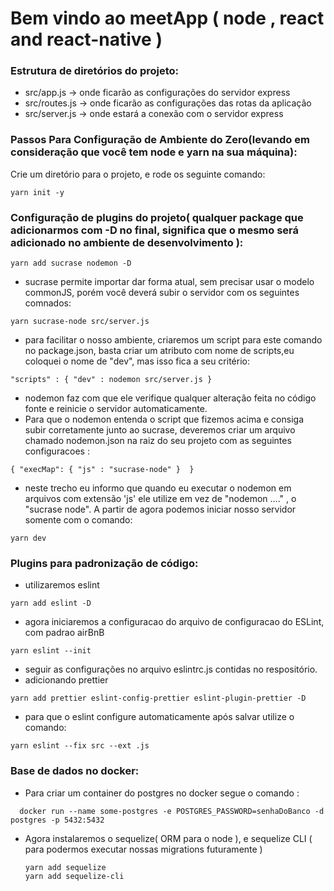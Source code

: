# Bem vindo ao meetApp ( node , react and react-native ) 


### Estrutura de diretórios do projeto: 
  - src/app.js -> onde ficarão as configurações do servidor express
  - src/routes.js -> onde ficarão as configurações das rotas da aplicação 
  - src/server.js -> onde estará a conexão com o servidor express
  
### Passos Para Configuração de Ambiente do Zero(levando em consideração que você tem node e yarn na sua máquina): 
  
  Crie um diretório para o projeto, e rode os seguinte comando:
  
    yarn init -y

### Configuração de plugins do projeto( qualquer package que adicionarmos com -D no final, significa que o mesmo será adicionado no ambiente de desenvolvimento ): 

    yarn add sucrase nodemon -D 

  - sucrase permite importar dar forma atual, sem precisar usar o modelo commonJS, porém você deverá subir o servidor com os seguintes comnados: 
    
   ```
   yarn sucrase-node src/server.js
   ```   
   
  - para  facilitar o nosso ambiente, criaremos um script para este comando no package.json, basta criar um atributo com nome de scripts,eu coloquei o nome de "dev", mas isso fica a seu critério:
  
   ```
   "scripts" : { "dev" : nodemon src/server.js } 
   ```     
    
  - nodemon faz com que ele verifique qualquer alteração feita no código fonte e reinicie o servidor automaticamente.
  - Para que o nodemon entenda o script que fizemos acima e consiga subir corretamente junto ao sucrase, deveremos criar um arquivo chamado nodemon.json na raiz do seu projeto com as seguintes configuracoes : 
    
  ```
  { "execMap": { "js" : "sucrase-node" }  }
   ``` 
   - neste trecho eu informo que quando eu executar o nodemon em arquivos com extensão 'js' ele utilize em vez de "nodemon ...." , o "sucrase node". A partir de agora podemos iniciar nosso servidor somente com o comando:
   
   ```
   yarn dev
   ```

  ### Plugins para padronização de código:
  
  - utilizaremos eslint
  
  ```
  yarn add eslint -D
  ```
  - agora iniciaremos a configuracao do arquivo de configuracao do ESLint, com padrao airBnB
  
   ```
   yarn eslint --init
   ```
  - seguir as configurações no arquivo eslintrc.js contidas no respositório. 
  - adicionando prettier
  
  ```
  yarn add prettier eslint-config-prettier eslint-plugin-prettier -D
  ```
  - para que o eslint configure automaticamente após salvar utilize o comando: 
  
  ```
  yarn eslint --fix src --ext .js
  ```
  ### Base de dados no docker: 
  
  - Para criar um container do postgres no docker segue o comando : 
  
  ```
    docker run --name some-postgres -e POSTGRES_PASSWORD=senhaDoBanco -d postgres -p 5432:5432
  ```
  - Agora instalaremos o sequelize( ORM para o node ), e sequelize CLI ( para podermos executar nossas migrations futuramente  )
  
    ```
    yarn add sequelize
    yarn add sequelize-cli
  ```
